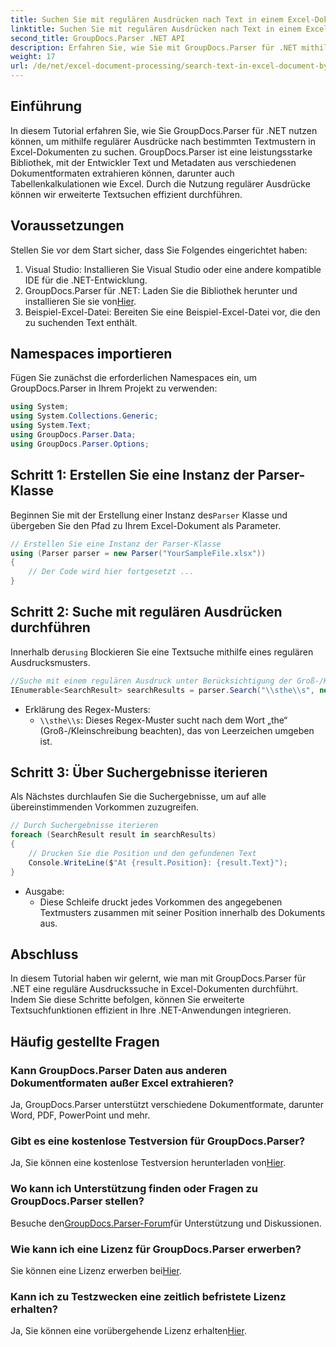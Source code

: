 ```yaml
---
title: Suchen Sie mit regulären Ausdrücken nach Text in einem Excel-Dokument
linktitle: Suchen Sie mit regulären Ausdrücken nach Text in einem Excel-Dokument
second_title: GroupDocs.Parser .NET API
description: Erfahren Sie, wie Sie mit GroupDocs.Parser für .NET mithilfe regulärer Ausdrücke nach Text in Excel-Dokumenten suchen. Führen Sie erweiterte Textsuchen effizient durch.
weight: 17
url: /de/net/excel-document-processing/search-text-in-excel-document-by-regular-expression/
---
```

## Einführung
In diesem Tutorial erfahren Sie, wie Sie GroupDocs.Parser für .NET nutzen können, um mithilfe regulärer Ausdrücke nach bestimmten Textmustern in Excel-Dokumenten zu suchen. GroupDocs.Parser ist eine leistungsstarke Bibliothek, mit der Entwickler Text und Metadaten aus verschiedenen Dokumentformaten extrahieren können, darunter auch Tabellenkalkulationen wie Excel. Durch die Nutzung regulärer Ausdrücke können wir erweiterte Textsuchen effizient durchführen.
## Voraussetzungen
Stellen Sie vor dem Start sicher, dass Sie Folgendes eingerichtet haben:
1. Visual Studio: Installieren Sie Visual Studio oder eine andere kompatible IDE für die .NET-Entwicklung.
2.  GroupDocs.Parser für .NET: Laden Sie die Bibliothek herunter und installieren Sie sie von[Hier](https://releases.groupdocs.com/parser/net/).
3. Beispiel-Excel-Datei: Bereiten Sie eine Beispiel-Excel-Datei vor, die den zu suchenden Text enthält.

## Namespaces importieren
Fügen Sie zunächst die erforderlichen Namespaces ein, um GroupDocs.Parser in Ihrem Projekt zu verwenden:
```csharp
using System;
using System.Collections.Generic;
using System.Text;
using GroupDocs.Parser.Data;
using GroupDocs.Parser.Options;
```
## Schritt 1: Erstellen Sie eine Instanz der Parser-Klasse
 Beginnen Sie mit der Erstellung einer Instanz des`Parser` Klasse und übergeben Sie den Pfad zu Ihrem Excel-Dokument als Parameter.
```csharp
// Erstellen Sie eine Instanz der Parser-Klasse
using (Parser parser = new Parser("YourSampleFile.xlsx"))
{
    // Der Code wird hier fortgesetzt ...
}
```
## Schritt 2: Suche mit regulären Ausdrücken durchführen
 Innerhalb der`using` Blockieren Sie eine Textsuche mithilfe eines regulären Ausdrucksmusters.
```csharp
//Suche mit einem regulären Ausdruck unter Berücksichtigung der Groß-/Kleinschreibung
IEnumerable<SearchResult> searchResults = parser.Search("\\sthe\\s", new SearchOptions(true, false, true));
```
- Erklärung des Regex-Musters:
  - `\\sthe\\s`: Dieses Regex-Muster sucht nach dem Wort „the“ (Groß-/Kleinschreibung beachten), das von Leerzeichen umgeben ist.
## Schritt 3: Über Suchergebnisse iterieren
Als Nächstes durchlaufen Sie die Suchergebnisse, um auf alle übereinstimmenden Vorkommen zuzugreifen.
```csharp
// Durch Suchergebnisse iterieren
foreach (SearchResult result in searchResults)
{
    // Drucken Sie die Position und den gefundenen Text
    Console.WriteLine($"At {result.Position}: {result.Text}");
}
```
- Ausgabe:
  - Diese Schleife druckt jedes Vorkommen des angegebenen Textmusters zusammen mit seiner Position innerhalb des Dokuments aus.

## Abschluss
In diesem Tutorial haben wir gelernt, wie man mit GroupDocs.Parser für .NET eine reguläre Ausdruckssuche in Excel-Dokumenten durchführt. Indem Sie diese Schritte befolgen, können Sie erweiterte Textsuchfunktionen effizient in Ihre .NET-Anwendungen integrieren.

## Häufig gestellte Fragen
### Kann GroupDocs.Parser Daten aus anderen Dokumentformaten außer Excel extrahieren?
Ja, GroupDocs.Parser unterstützt verschiedene Dokumentformate, darunter Word, PDF, PowerPoint und mehr.
### Gibt es eine kostenlose Testversion für GroupDocs.Parser?
 Ja, Sie können eine kostenlose Testversion herunterladen von[Hier](https://releases.groupdocs.com/).
### Wo kann ich Unterstützung finden oder Fragen zu GroupDocs.Parser stellen?
 Besuche den[GroupDocs.Parser-Forum](https://forum.groupdocs.com/c/parser/17)für Unterstützung und Diskussionen.
### Wie kann ich eine Lizenz für GroupDocs.Parser erwerben?
 Sie können eine Lizenz erwerben bei[Hier](https://purchase.groupdocs.com/buy).
### Kann ich zu Testzwecken eine zeitlich befristete Lizenz erhalten?
 Ja, Sie können eine vorübergehende Lizenz erhalten[Hier](https://purchase.groupdocs.com/temporary-license/).